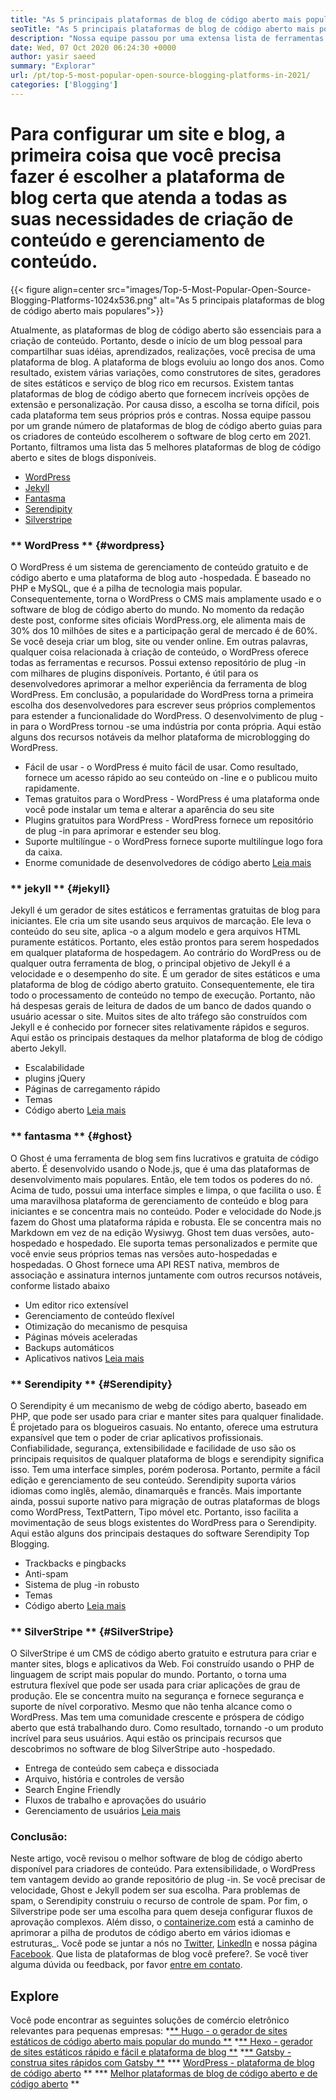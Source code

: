 ```yaml
---
title: "As 5 principais plataformas de blog de código aberto mais populares em 2021" 
seoTitle: "As 5 principais plataformas de blog de código aberto mais populares em 2021" 
description: "Nossa equipe passou por uma extensa lista de ferramentas de blogs e gerenciamento de conteúdo e temos curtas 5 principais plataformas de blog de código aberto." 
date: Wed, 07 Oct 2020 06:24:30 +0000
author: yasir saeed
summary: "Explorar" 
url: /pt/top-5-most-popular-open-source-blogging-platforms-in-2021/
categories: ['Blogging']
---
```


# Para configurar um site e blog, a primeira coisa que você precisa fazer é escolher a plataforma de blog certa que atenda a todas as suas necessidades de criação de conteúdo e gerenciamento de conteúdo.

{{< figure align=center src="images/Top-5-Most-Popular-Open-Source-Blogging-Platforms-1024x536.png" alt="As 5 principais plataformas de blog de código aberto mais populares">}}

Atualmente, as plataformas de blog de código aberto são essenciais para a criação de conteúdo. Portanto, desde o início de um blog pessoal para compartilhar suas idéias, aprendizados, realizações, você precisa de uma plataforma de blog. A plataforma de blogs evoluiu ao longo dos anos. Como resultado, existem várias variações, como construtores de sites, geradores de sites estáticos e serviço de blog rico em recursos.
Existem tantas plataformas de blog de código aberto que fornecem incríveis opções de extensão e personalização. Por causa disso, a escolha se torna difícil, pois cada plataforma tem seus próprios prós e contras. Nossa equipe passou por um grande número de plataformas de blog de código aberto guias para os criadores de conteúdo escolherem o software de blog certo em 2021. Portanto, filtramos uma lista das 5 melhores plataformas de blog de código aberto e sites de blogs disponíveis.
  * [WordPress][1]
  * [Jekyll][2]
  * [Fantasma][3]
  * [Serendipity][4]
  * [Silverstripe][5]

### ** WordPress ** {#wordpress}
O WordPress é um sistema de gerenciamento de conteúdo gratuito e de código aberto e uma plataforma de blog auto -hospedada. É baseado no PHP e MySQL, que é a pilha de tecnologia mais popular. Consequentemente, torna o WordPress o CMS mais amplamente usado e o software de blog de código aberto do mundo. No momento da redação deste post, conforme sites oficiais WordPress.org, ele alimenta mais de 30% dos 10 milhões de sites e a participação geral de mercado é de 60%.
Se você deseja criar um blog, site ou vender online. Em outras palavras, qualquer coisa relacionada à criação de conteúdo, o WordPress oferece todas as ferramentas e recursos. Possui extenso repositório de plug -in com milhares de plugins disponíveis. Portanto, é útil para os desenvolvedores aprimorar a melhor experiência da ferramenta de blog WordPress.
Em conclusão, a popularidade do WordPress torna a primeira escolha dos desenvolvedores para escrever seus próprios complementos para estender a funcionalidade do WordPress. O desenvolvimento de plug -in para o WordPress tornou -se uma indústria por conta própria.
Aqui estão alguns dos recursos notáveis ​​da melhor plataforma de microblogging do WordPress.
  * Fácil de usar - o WordPress é muito fácil de usar. Como resultado, fornece um acesso rápido ao seu conteúdo on -line e o publicou muito rapidamente.
  * Temas gratuitos para o WordPress - WordPress é uma plataforma onde você pode instalar um tema e alterar a aparência do seu site
  * Plugins gratuitos para WordPress - WordPress fornece um repositório de plug -in para aprimorar e estender seu blog.
  * Suporte multilíngue - o WordPress fornece suporte multilíngue logo fora da caixa.
  * Enorme comunidade de desenvolvedores de código aberto
    [Leia mais][6]

### ** jekyll ** {#jekyll}
Jekyll é um gerador de sites estáticos e ferramentas gratuitas de blog para iniciantes. Ele cria um site usando seus arquivos de marcação. Ele leva o conteúdo do seu site, aplica -o a algum modelo e gera arquivos HTML puramente estáticos. Portanto, eles estão prontos para serem hospedados em qualquer plataforma de hospedagem.
Ao contrário do WordPress ou de qualquer outra ferramenta de blog, o principal objetivo de Jekyll é a velocidade e o desempenho do site. É um gerador de sites estáticos e uma plataforma de blog de código aberto gratuito. Consequentemente, ele tira todo o processamento de conteúdo no tempo de execução. Portanto, não há despesas gerais de leitura de dados de um banco de dados quando o usuário acessar o site. Muitos sites de alto tráfego são construídos com Jekyll e é conhecido por fornecer sites relativamente rápidos e seguros.
Aqui estão os principais destaques da melhor plataforma de blog de código aberto Jekyll.
  * Escalabilidade
  * plugins jQuery
  * Páginas de carregamento rápido
  * Temas
  * Código aberto
    [Leia mais][7]

### ** fantasma ** {#ghost}
O Ghost é uma ferramenta de blog sem fins lucrativos e gratuita de código aberto. É desenvolvido usando o Node.js, que é uma das plataformas de desenvolvimento mais populares. Então, ele tem todos os poderes do nó. Acima de tudo, possui uma interface simples e limpa, o que facilita o uso. É uma maravilhosa plataforma de gerenciamento de conteúdo e blog para iniciantes e se concentra mais no conteúdo.
Poder e velocidade do Node.js fazem do Ghost uma plataforma rápida e robusta. Ele se concentra mais no Markdown em vez de na edição Wysiwyg. Ghost tem duas versões, auto-hospedado e hospedado. Ele suporta temas personalizados e permite que você envie seus próprios temas nas versões auto-hospedadas e hospedadas.
O Ghost fornece uma API REST nativa, membros de associação e assinatura internos juntamente com outros recursos notáveis, conforme listado abaixo
  * Um editor rico extensível
  * Gerenciamento de conteúdo flexível
  * Otimização do mecanismo de pesquisa
  * Páginas móveis aceleradas
  * Backups automáticos
  * Aplicativos nativos
    [Leia mais][8]

### ** Serendipity ** {#Serendipity}
O Serendipity é um mecanismo de webg de código aberto, baseado em PHP, que pode ser usado para criar e manter sites para qualquer finalidade. É projetado para os blogueiros casuais. No entanto, oferece uma estrutura expansível que tem o poder de criar aplicativos profissionais.
Confiabilidade, segurança, extensibilidade e facilidade de uso são os principais requisitos de qualquer plataforma de blogs e serendipity significa isso. Tem uma interface simples, porém poderosa. Portanto, permite a fácil edição e gerenciamento de seu conteúdo.
Serendipity suporta vários idiomas como inglês, alemão, dinamarquês e francês. Mais importante ainda, possui suporte nativo para migração de outras plataformas de blogs como WordPress, TextPattern, Tipo móvel etc. Portanto, isso facilita a movimentação de seus blogs existentes do WordPress para o Serendipity.
Aqui estão alguns dos principais destaques do software Serendipity Top Blogging.
  * Trackbacks e pingbacks
  * Anti-spam
  * Sistema de plug -in robusto
  * Temas
  * Código aberto
    [Leia mais][9]

### ** SilverStripe ** {#SilverStripe}
O SilverStripe é um CMS de código aberto gratuito e estrutura para criar e manter sites, blogs e aplicativos da Web. Foi construído usando o PHP de linguagem de script mais popular do mundo. Portanto, o torna uma estrutura flexível que pode ser usada para criar aplicações de grau de produção.
Ele se concentra muito na segurança e fornece segurança e suporte de nível corporativo. Mesmo que não tenha alcance como o WordPress. Mas tem uma comunidade crescente e próspera de código aberto que está trabalhando duro. Como resultado, tornando -o um produto incrível para seus usuários.
Aqui estão os principais recursos que descobrimos no software de blog SilverStripe auto -hospedado.
  * Entrega de conteúdo sem cabeça e dissociada
  * Arquivo, história e controles de versão
  * Search Engine Friendly
  * Fluxos de trabalho e aprovações do usuário
  * Gerenciamento de usuários
    [Leia mais][10]

### Conclusão:
Neste artigo, você revisou o melhor software de blog de código aberto disponível para criadores de conteúdo. Para extensibilidade, o WordPress tem vantagem devido ao grande repositório de plug -in. Se você precisar de velocidade, Ghost e Jekyll podem ser sua escolha. Para problemas de spam, o Serendipity construiu o recurso de controle de spam. Por fim, o Silverstripe pode ser uma escolha para quem deseja configurar fluxos de aprovação complexos.
Além disso, o [containerize.com][11] está a caminho de aprimorar a pilha de produtos de código aberto em vários idiomas e estruturas_. Você pode se juntar a nós no [Twitter][12], [LinkedIn][13] e nossa página [Facebook][14]. Que lista de plataformas de blog você prefere?. Se você tiver alguma dúvida ou feedback, por favor [entre em contato][15].

## Explore
Você pode encontrar as seguintes soluções de comércio eletrônico relevantes para pequenas empresas:
  *[** Hugo - o gerador de sites estáticos de código aberto mais popular do mundo **][16]
  *[** Hexo - gerador de sites estáticos rápido e fácil e plataforma de blog **][17]
  *[** Gatsby - construa sites rápidos com Gatsby **][18]
  *** [WordPress - plataforma de blog de código aberto][19] **
  *** [Melhor plataformas de blog de código aberto e de código aberto][20] **

  
[1]: #wordpress
[2]: #jekyll
[3]: #ghost
[4]: #serendipity
[5]: #silverstripe
[6]: https://products.containerize.com/blogging/wordpress
[7]: https://products.containerize.com/blogging/jekyll
[8]: https://products.containerize.com/blogging/ghost
[9]: https://products.containerize.com/blogging/serendipity
[10]: https://products.containerize.com/blogging/silverstripe
[11]: https://www.containerize.com/
[12]: https://twitter.com/containerize_co
[13]: https://www.linkedin.com/company/containerize/
[14]: http://facebook.com/containerize
[15]: mailto:yasir.saeed@aspose.com
[16]: https://products.containerize.com/blogging/hugo/
[17]: https://products.containerize.com/blogging/hexo/
[18]: https://products.containerize.com/blogging/gatsby/
[19]: https://products.containerize.com/blogging/wordpress/
[20]: https://products.containerize.com/blogging/
